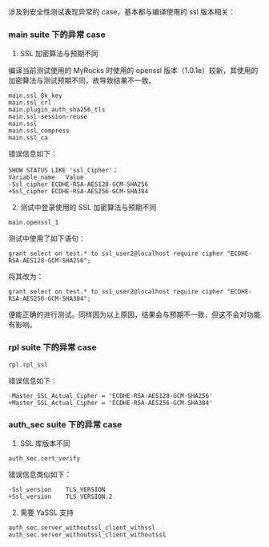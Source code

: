 
涉及到安全性测试表现异常的 case，基本都与编译使用的 ssl 版本相关：

### main suite 下的异常 case

1. SSL 加密算法与预期不同

编译当前测试使用的 MyRocks 时使用的 openssl 版本（1.0.1e）较新，其使用的加密算法与测试预期不同，故导致结果不一致。

```
main.ssl_8k_key
main.ssl_crl
main.plugin_auth_sha256_tls
main.ssl-session-reuse
main.ssl
main.ssl_compress
main.ssl_ca
```

错误信息如下：
```
SHOW STATUS LIKE 'ssl_Cipher'；
Variable_name	Value
-Ssl_cipher	ECDHE-RSA-AES128-GCM-SHA256
+Ssl_cipher	ECDHE-RSA-AES256-GCM-SHA384
```

2. 测试中登录使用的 SSL 加密算法与预期不同

```
main.openssl_1
```

测试中使用了如下语句：
```
grant select on test.* to ssl_user2@localhost require cipher "ECDHE-RSA-AES128-GCM-SHA256";
```

将其改为：
```
grant select on test.* to ssl_user2@localhost require cipher "ECDHE-RSA-AES256-GCM-SHA384";
```

便能正确的进行测试。同样因为以上原因，结果会与预期不一致，但这不会对功能有影响。

### rpl suite 下的异常 case

```
rpl.rpl_ssl
```
错误信息如下：
```
-Master_SSL_Actual_Cipher = 'ECDHE-RSA-AES128-GCM-SHA256'
+Master_SSL_Actual_Cipher = 'ECDHE-RSA-AES256-GCM-SHA384'
```

### auth_sec suite 下的异常 case

1. SSL 库版本不同
```
auth_sec.cert_verify
```
错误信息类似如下：
```
-Ssl_version    TLS_VERSION
+Ssl_version    TLS_VERSION.2
```

2. 需要 YaSSL 支持
```
auth_sec.server_withoutssl_client_withssl
auth_sec.server_withoutssl_client_withoutssl
```





